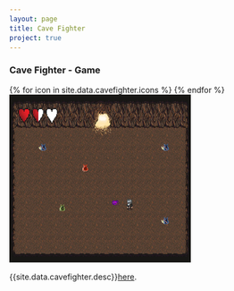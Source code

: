 ```yaml
---
layout: page
title: Cave Fighter
project: true
---
```

<div class="container">
    <div class="header">
        <h3>Cave Fighter - Game</h3>
        <div class="icons">
            {% for icon in site.data.cavefighter.icons %}
                <i class="{{icon}}"></i>
            {% endfor %}
        </div>
    </div>
</div>
<div class="container">
    <div class="row">
        <div class = "col-md-4">
            <img src="../images/screenshot.jpg" height="300px" width="325px">
        </div>
        <div class = "col-md-8">
            <p>{{site.data.cavefighter.desc}}<a href="https://github.com/ryannewman2828/Cave-Fighter" target="_blank">here</a>.</p>
        </div>
    </div> 
</div>
